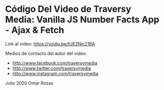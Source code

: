 # Código Del Video de Traversy Media: Vanilla JS Number Facts App - Ajax & Fetch

Link al video: https://youtu.be/tUE2Nic21BA

Medios de contacto del autor del video:
* http://www.facebook.com/traversymedia
* http://www.twitter.com/traversymedia
* http://www.instagram.com/traversymedia

Julio 2020
Omar Rosas